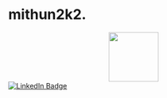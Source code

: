 # mithun2k2.
<div id="header" align="center">
  <img src="https://media.giphy.com/media/M9gbBd9nbDrOTu1Mqx/giphy.gif" width="100"/>
</div>
<div id="badges">
  <a href="(https://www.linkedin.com/in/mahmudul-hassan-9725226a/)">
                         <img src="https://img.shields.io/badge/LinkedIn-blue?style=for-the-badge&logo=linkedin&logoColor=white" alt="LinkedIn Badge"/>
